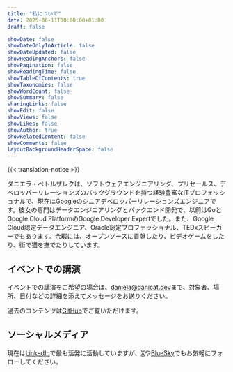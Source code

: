 ```yaml
---
title: "私について"
date: 2025-06-11T00:00:00+01:00
draft: false

showDate: false
showDateOnlyInArticle: false
showDateUpdated: false
showHeadingAnchors: false
showPagination: false
showReadingTime: false
showTableOfContents: true
showTaxonomies: false 
showWordCount: false
showSummary: false
sharingLinks: false
showEdit: false
showViews: false
showLikes: false
showAuthor: true
showRelatedContent: false
showComments: false
layoutBackgroundHeaderSpace: false
---
```

{{< translation-notice >}}

ダニエラ・ペトルザレクは、ソフトウェアエンジニアリング、プリセールス、デベロッパーリレーションズのバックグラウンドを持つ経験豊富なITプロフェッショナルで、現在はGoogleのシニアデベロッパーリレーションズエンジニアです。彼女の専門はデータエンジニアリングとバックエンド開発で、以前はGoとGoogle Cloud PlatformのGoogle Developer Expertでした。また、Google Cloud認定データエンジニア、Oracle認定プロフェッショナル、TEDxスピーカーでもあります。余暇には、オープンソースに貢献したり、ビデオゲームをしたり、街で猫を撫でたりしています。

## イベントでの講演

イベントでの講演をご希望の場合は、[daniela@danicat.dev](mailto:daniela@danicat.dev)まで、対象者、場所、日付などの詳細を添えてメッセージをお送りください。

過去のコンテンツは[GitHub](https://github.com/danicat83/public-speaking)でご覧いただけます。

## ソーシャルメディア

現在は[LinkedIn](https://www.linkedin.com/in/petruzalek/)で最も活発に活動していますが、[X](https://twitter.com/danicat83)や[BlueSky](https://bsky.app/profile/danicat83.bsky.social)でもお気軽にフォローしてください。
